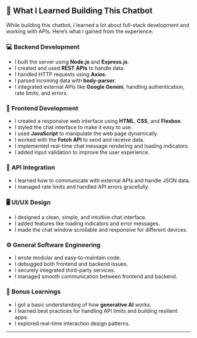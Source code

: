 ## 🚀 What I Learned Building This Chatbot

While building this chatbot, I learned a lot about full-stack development and working with APIs. Here’s what I gained from the experience:

### 💻 **Backend Development**

* I built the server using **Node.js** and **Express.js**.
* I created and used **REST APIs** to handle data.
* I handled HTTP requests using **Axios**.
* I parsed incoming data with **body-parser**.
* I integrated external APIs like **Google Gemini**, handling authentication, rate limits, and errors.

### 🎨 **Frontend Development**

* I created a responsive web interface using **HTML**, **CSS**, and **Flexbox**.
* I styled the chat interface to make it easy to use.
* I used **JavaScript** to manipulate the web page dynamically.
* I worked with the **Fetch API** to send and receive data.
* I implemented real-time chat message rendering and loading indicators.
* I added input validation to improve the user experience.

### 🔗 **API Integration**

* I learned how to communicate with external APIs and handle JSON data.
* I managed rate limits and handled API errors gracefully.

### 🖥️ **UI/UX Design**

* I designed a clean, simple, and intuitive chat interface.
* I added features like loading indicators and error messages.
* I made the chat window scrollable and responsive for different devices.

### ⚙️ **General Software Engineering**

* I wrote modular and easy-to-maintain code.
* I debugged both frontend and backend issues.
* I securely integrated third-party services.
* I managed smooth communication between frontend and backend.

### 🌟 **Bonus Learnings**

* I got a basic understanding of how **generative AI** works.
* I learned best practices for handling API limits and building resilient apps.
* I explored real-time interaction design patterns.

---



